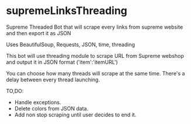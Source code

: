 # supremeLinksThreading
Supreme Threaded Bot that will scrape every links from supreme website and then export it as JSON

Uses BeautifulSoup, Requests, JSON, time, threading

This bot will use threading module to scrape URL from Supreme webshop and output it in JSON format ('item':'itemURL')

You can choose how many threads will scrape at the same time. There's a delay between every thread launching. 

TO,DO:

- Handle exceptions.
- Delete colors from JSON data.
- Add non stop scraping until user decides to end it. 
